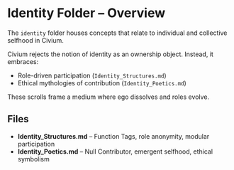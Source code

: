 # Identity Folder – Overview

The `identity` folder houses concepts that relate to individual and collective selfhood in Civium.

Civium rejects the notion of identity as an ownership object. Instead, it embraces:
- Role-driven participation (`Identity_Structures.md`)
- Ethical mythologies of contribution (`Identity_Poetics.md`)

These scrolls frame a medium where ego dissolves and roles evolve.

## Files

- **Identity_Structures.md** – Function Tags, role anonymity, modular participation
- **Identity_Poetics.md** – Null Contributor, emergent selfhood, ethical symbolism

